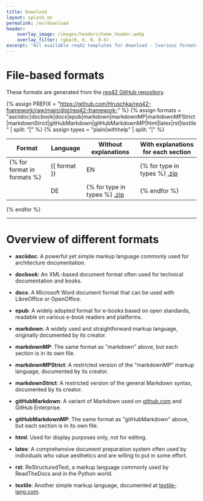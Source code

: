```yaml
---
title: Download
layout: splash_en
permalink: /en/download
header:
    overlay_image: /images/headers/home_header.webp
    overlay_filter: rgba(0, 0, 0, 0.6)
excerpt: "All available req42 templates for download - [various formats](#overview-of-different-formats) for different tools."
---
```


# File-based formats

These formats are generated from the [req42 GitHub repository](https://github.com/Hruschka/req42-framework/).

{% assign PREFIX = "https://github.com/Hruschka/req42-framework/raw/main/dist/req42-framework-" %}
{% assign formats = "asciidoc|docbook|docx|epub|markdown|markdownMP|markdownMPStrict|markdownStrict|gitHubMarkdown|gitHubMarkdownMP|html|latex|rst|textile" | split: "|"  %}
{% assign types = "plain|withhelp" | split: "|"  %}

| Format | Language | Without explanations | With explanations for each section |
|--------|----------|-------|-----------|
{% for format in formats %}| {{ format }} | EN | {% for type in types %} [.zip]({{PREFIX}}EN-{{type}}-{{format}}.zip)|{% endfor %}
|  | DE | {% for type in types %} [.zip]({{PREFIX}}DE-{{type}}-{{format}}.zip) |{% endfor %}
{% endfor %}

<hr class="download-sep">

# Overview of different formats

- **asciidoc**: A powerful yet simple markup language commonly used for architecture documentation.

- **docbook**: An XML-based document format often used for technical documentation and books.

- **docx**: A Microsoft Word document format that can be used with LibreOffice or OpenOffice.

- **epub**: A widely adopted format for e-books based on open standards, readable on various e-book readers and platforms.

- **markdown**: A widely used and straightforward markup language, originally documented by its creator.

- **markdownMP**: The same format as "markdown" above, but each section is in its own file.

- **markdownMPStrict**: A restricted version of the "markdownMP" markup language, documented by its creator.

- **markdownStrict**: A restricted version of the general Markdown syntax, documented by its creator.

- **gitHubMarkdown**: A variant of Markdown used on [github.com](https://github.com/) and GitHub Enterprise.

- **gitHubMarkdownMP**: The same format as "gitHubMarkdown" above, but each section is in its own file.

- **html**: Used for display purposes only, not for editing.

- **latex**: A comprehensive document preparation system often used by individuals who value aesthetics and are willing to put in some effort.

- **rst**: ReStructuredText, a markup language commonly used by ReadTheDocs and in the Python world.

- **textile**: Another simple markup language, documented at [textile-lang.com](https://textile-lang.com/).
